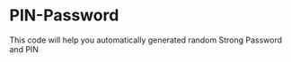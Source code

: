 # PIN-Password 
 This code will help you automatically generated  random  Strong Password and PIN   

